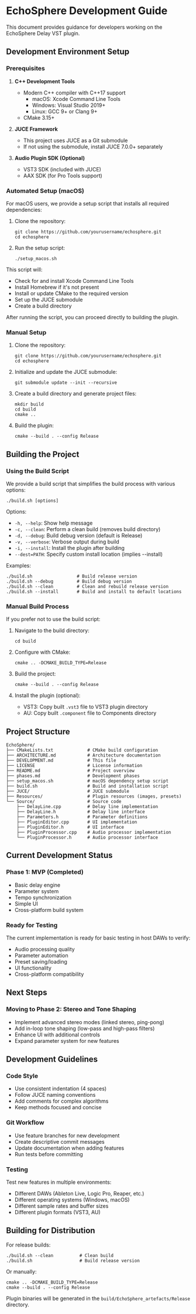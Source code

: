 # EchoSphere Development Guide

This document provides guidance for developers working on the EchoSphere Delay VST plugin.

## Development Environment Setup

### Prerequisites

1. **C++ Development Tools**
   - Modern C++ compiler with C++17 support
     - macOS: Xcode Command Line Tools
     - Windows: Visual Studio 2019+
     - Linux: GCC 9+ or Clang 9+
   - CMake 3.15+

2. **JUCE Framework**
   - This project uses JUCE as a Git submodule
   - If not using the submodule, install JUCE 7.0.0+ separately

3. **Audio Plugin SDK (Optional)**
   - VST3 SDK (included with JUCE)
   - AAX SDK (for Pro Tools support)

### Automated Setup (macOS)

For macOS users, we provide a setup script that installs all required dependencies:

1. Clone the repository:
   ```
   git clone https://github.com/yourusername/echosphere.git
   cd echosphere
   ```

2. Run the setup script:
   ```
   ./setup_macos.sh
   ```

This script will:
- Check for and install Xcode Command Line Tools
- Install Homebrew if it's not present
- Install or update CMake to the required version
- Set up the JUCE submodule
- Create a build directory

After running the script, you can proceed directly to building the plugin.

### Manual Setup

1. Clone the repository:
   ```
   git clone https://github.com/yourusername/echosphere.git
   cd echosphere
   ```

2. Initialize and update the JUCE submodule:
   ```
   git submodule update --init --recursive
   ```

3. Create a build directory and generate project files:
   ```
   mkdir build
   cd build
   cmake ..
   ```

4. Build the plugin:
   ```
   cmake --build . --config Release
   ```

## Building the Project

### Using the Build Script

We provide a build script that simplifies the build process with various options:

```
./build.sh [options]
```

Options:
- `-h, --help`: Show help message
- `-c, --clean`: Perform a clean build (removes build directory)
- `-d, --debug`: Build debug version (default is Release)
- `-v, --verbose`: Verbose output during build
- `-i, --install`: Install the plugin after building
- `--dest=PATH`: Specify custom install location (implies --install)

Examples:
```
./build.sh                 # Build release version
./build.sh --debug         # Build debug version
./build.sh --clean         # Clean and rebuild release version
./build.sh --install       # Build and install to default locations
```

### Manual Build Process

If you prefer not to use the build script:

1. Navigate to the build directory:
   ```
   cd build
   ```

2. Configure with CMake:
   ```
   cmake .. -DCMAKE_BUILD_TYPE=Release
   ```

3. Build the project:
   ```
   cmake --build . --config Release
   ```

4. Install the plugin (optional):
   - VST3: Copy built `.vst3` file to VST3 plugin directory
   - AU: Copy built `.component` file to Components directory

## Project Structure

```
EchoSphere/
├── CMakeLists.txt             # CMake build configuration
├── ARCHITECTURE.md            # Architecture documentation
├── DEVELOPMENT.md             # This file
├── LICENSE                    # License information
├── README.md                  # Project overview
├── phases.md                  # Development phases
├── setup_macos.sh             # macOS dependency setup script
├── build.sh                   # Build and installation script
├── JUCE/                      # JUCE submodule
├── Resources/                 # Plugin resources (images, presets)
└── Source/                    # Source code
    ├── DelayLine.cpp          # Delay line implementation
    ├── DelayLine.h            # Delay line interface
    ├── Parameters.h           # Parameter definitions
    ├── PluginEditor.cpp       # UI implementation
    ├── PluginEditor.h         # UI interface
    ├── PluginProcessor.cpp    # Audio processor implementation
    └── PluginProcessor.h      # Audio processor interface
```

## Current Development Status

### Phase 1: MVP (Completed)
- Basic delay engine
- Parameter system
- Tempo synchronization
- Simple UI
- Cross-platform build system

### Ready for Testing
The current implementation is ready for basic testing in host DAWs to verify:
- Audio processing quality
- Parameter automation
- Preset saving/loading
- UI functionality
- Cross-platform compatibility

## Next Steps

### Moving to Phase 2: Stereo and Tone Shaping
- Implement advanced stereo modes (linked stereo, ping-pong)
- Add in-loop tone shaping (low-pass and high-pass filters)
- Enhance UI with additional controls
- Expand parameter system for new features

## Development Guidelines

### Code Style

- Use consistent indentation (4 spaces)
- Follow JUCE naming conventions
- Add comments for complex algorithms
- Keep methods focused and concise

### Git Workflow

- Use feature branches for new development
- Create descriptive commit messages
- Update documentation when adding features
- Run tests before committing

### Testing

Test new features in multiple environments:
- Different DAWs (Ableton Live, Logic Pro, Reaper, etc.)
- Different operating systems (Windows, macOS)
- Different sample rates and buffer sizes
- Different plugin formats (VST3, AU)

## Building for Distribution

For release builds:
```
./build.sh --clean          # Clean build
./build.sh                  # Build release version
```

Or manually:
```
cmake .. -DCMAKE_BUILD_TYPE=Release
cmake --build . --config Release
```

Plugin binaries will be generated in the `build/EchoSphere_artefacts/Release` directory. 